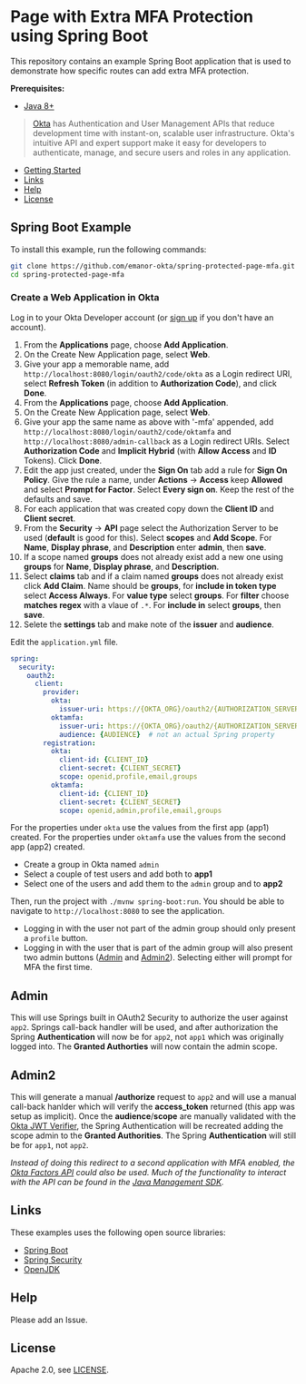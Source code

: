 # Page with Extra MFA Protection using Spring Boot
  
This repository contains an example Spring Boot application that is used to demonstrate how specific routes can add extra MFA protection. 


**Prerequisites:** 
* [Java 8+](https://adoptopenjdk.net/)

> [Okta](https://developer.okta.com/) has Authentication and User Management APIs that reduce development time with instant-on, scalable user infrastructure. Okta's intuitive API and expert support make it easy for developers to authenticate, manage, and secure users and roles in any application.

* [Getting Started](#getting-started)
* [Links](#links)
* [Help](#help)
* [License](#license)

## Spring Boot Example

To install this example, run the following commands:

```bash
git clone https://github.com/emanor-okta/spring-protected-page-mfa.git
cd spring-protected-page-mfa
```

### Create a Web Application in Okta

Log in to your Okta Developer account (or [sign up](https://developer.okta.com/signup/) if you don't have an account).

1. From the **Applications** page, choose **Add Application**.
2. On the Create New Application page, select **Web**.
3. Give your app a memorable name, add `http://localhost:8080/login/oauth2/code/okta` as a Login redirect URI, select **Refresh Token** (in addition to **Authorization Code**), and click **Done**.
4. From the **Applications** page, choose **Add Application**.
5. On the Create New Application page, select **Web**.
6. Give your app the same name as above with '-mfa' appended, add `http://localhost:8080/login/oauth2/code/oktamfa` and `http://localhost:8080/admin-callback` as a Login redirect URIs. Select **Authorization Code** and **Implicit Hybrid** (with **Allow Access** and **ID** Tokens). Click **Done**.
7. Edit the app just created, under the **Sign On** tab add a rule for **Sign On Policy**. Give the rule a name, under **Actions** -> **Access** keep **Allowed** and select **Prompt for Factor**. Select **Every sign on**. Keep the rest of the defaults and save.
8. For each application that was created copy down the **Client ID** and **Client secret**.
9. From the **Security** -> **API** page select the Authorization Server to be used (**default** is good for this). Select **scopes** and **Add Scope**. For **Name**, **Display phrase**, and **Description** enter **admin**, then **save**.
10. If a scope named **groups** does not already exist add a new one using **groups** for **Name**, **Display phrase**, and **Description**.
11. Select **claims** tab and if a claim named **groups** does not already exist click **Add Claim**. Name should be **groups**, for **include in token type** select **Access Always**. For **value type** select **groups**. For **filter** choose **matches regex** with a vlaue of `.*`. For **include in** select **groups**, then **save**.
12. Selete the **settings** tab and make note of the **issuer** and **audience**.

Edit the `application.yml` file.

```yaml
spring:
  security:
    oauth2:
      client:
        provider:
          okta:
            issuer-uri: https://{OKTA_ORG}/oauth2/{AUTHORIZATION_SERVER}
          oktamfa:
            issuer-uri: https://{OKTA_ORG}/oauth2/{AUTHORIZATION_SERVER}
            audience: {AUDIENCE}  # not an actual Spring property
        registration:
          okta:
            client-id: {CLIENT_ID}
            client-secret: {CLIENT_SECRET}
            scope: openid,profile,email,groups
          oktamfa:
            client-id: {CLIENT_ID}
            client-secret: {CLIENT_SECRET}
            scope: openid,admin,profile,email,groups
```

For the properties under `okta` use the values from the first app (app1) created.
For the properties under `oktamfa` use the values from the second app (app2) created.

* Create a group in Okta named `admin`
* Select a couple of test users and add both to **app1**
* Select one of the users and add them to the `admin` group and to **app2**

Then, run the project with `./mvnw spring-boot:run`. You should be able to navigate to `http://localhost:8080` to see the application.

* Logging in with the user not part of the admin group should only present a `profile` button.
* Logging in with the user that is part of the admin group will also present two admin buttons ([Admin](#admin) and [Admin2](#admin2)). Selecting either will prompt for MFA the first time.


## Admin

This will use Springs built in OAuth2 Security to authorize the user against `app2`. Springs call-back handler will be used, and after authorization the Spring **Authentication** will now be for `app2`, not `app1` which was originally logged into. The **Granted Authorties** will now contain the admin scope.

## Admin2

This will generate a manual **/authorize** request to `app2` and will use a manual call-back hanlder which will verify the **access_token** returned (this app was setup as implicit). Once the **audience**/**scope** are manually validated with the [Okta JWT Verifier](https://github.com/okta/okta-jwt-verifier-java), the Spring Authentication will be recreated adding the scope admin to the **Granted Authorities**. The Spring **Authentication** will still be for `app1`, not `app2`.

*Instead of doing this redirect to a second application with MFA enabled, the [Okta Factors API](https://developer.okta.com/docs/reference/api/authn/#verify-factor) could also be used. Much of the functionality to interact with the API can be found in the [Java Management SDK](https://github.com/okta/okta-sdk-java#verify-a-factor).*


## Links

These examples uses the following open source libraries:
 
* [Spring Boot](https://spring.io/projects/spring-boot)
* [Spring Security](https://spring.io/projects/spring-security)
* [OpenJDK](https://openjdk.java.net/)

## Help

Please add an Issue.

## License

Apache 2.0, see [LICENSE](LICENSE).


